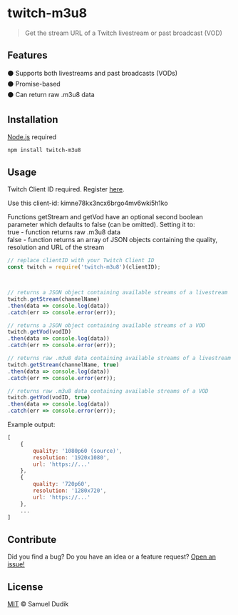 # twitch-m3u8
> Get the stream URL of a Twitch livestream or past broadcast (VOD)

## Features
⚫ Supports both livestreams and past broadcasts (VODs)    
⚫ Promise-based    
⚫ Can return raw .m3u8 data    

## Installation
[Node.js](https://nodejs.org/en/) required
```bash
npm install twitch-m3u8
```

## Usage
Twitch Client ID required. Register [here](https://dev.twitch.tv/).

Use this client-id: kimne78kx3ncx6brgo4mv6wki5h1ko

Functions getStream and getVod have an optional second boolean parameter which defaults to false (can be omitted). Setting it to:  
true - function returns raw .m3u8 data  
false - function returns an array of JSON objects containing the quality, resolution and URL of the stream  
```js
// replace clientID with your Twitch Client ID
const twitch = require('twitch-m3u8')(clientID);



// returns a JSON object containing available streams of a livestream
twitch.getStream(channelName)
.then(data => console.log(data))
.catch(err => console.error(err));

// returns a JSON object containing available streams of a VOD
twitch.getVod(vodID)
.then(data => console.log(data))
.catch(err => console.error(err));

// returns raw .m3u8 data containing available streams of a livestream
twitch.getStream(channelName, true)
.then(data => console.log(data))
.catch(err => console.error(err));

// returns raw .m3u8 data containing available streams of a VOD
twitch.getVod(vodID, true)
.then(data => console.log(data))
.catch(err => console.error(err));
```
Example output:
```js
[
    {
        quality: '1080p60 (source)',
        resolution: '1920x1080',
        url: 'https://...'
    },
    {
        quality: '720p60',
        resolution: '1280x720',
        url: 'https://...'
    },
    ...
]
```

## Contribute
Did you find a bug? Do you have an idea or a feature request? [Open an issue!](https://github.com/woafu/twitch-m3u8/issues)

## License
[MIT](https://github.com/woafu/twitch-m3u8/blob/master/LICENSE) © Samuel Dudik